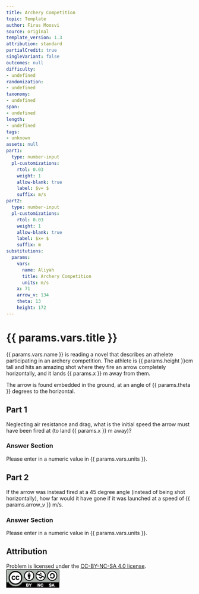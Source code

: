 ```yaml
---
title: Archery Competition
topic: Template
author: Firas Moosvi
source: original
template_version: 1.3
attribution: standard
partialCredit: true
singleVariant: false
outcomes: null
difficulty:
- undefined
randomization:
- undefined
taxonomy:
- undefined
span:
- undefined
length:
- undefined
tags:
- unknown
assets: null
part1:
  type: number-input
  pl-customizations:
    rtol: 0.03
    weight: 1
    allow-blank: true
    label: $v= $
    suffix: m/s
part2:
  type: number-input
  pl-customizations:
    rtol: 0.03
    weight: 1
    allow-blank: true
    label: $x= $
    suffix: m
substitutions:
  params:
    vars:
      name: Aliyah
      title: Archery Competition
      units: m/s
    x: 71
    arrow_v: 134
    theta: 13
    height: 172
---
```

# {{ params.vars.title }}
{{ params.vars.name }} is reading a novel that describes an athelete participating in an archery competition.
The athlete is {{ params.height }}cm tall and hits an amazing shot where they fire an arrow completely horizontally, and it lands {{ params.x }} m away from them.

The arrow is found embedded in the ground, at an angle of {{ params.theta }} degrees to the horizontal.

## Part 1

Neglecting air resistance and drag, what is the initial speed the arrow must have been fired at (to land {{ params.x }} m away)?

### Answer Section

Please enter in a numeric value in {{ params.vars.units }}.

## Part 2

If the arrow was instead fired at a 45 degree angle (instead of being shot horizontally), how far would it have gone if it was launched at a speed of {{ params.arrow_v }} m/s.

### Answer Section

Please enter in a numeric value in {{ params.vars.units }}.

## Attribution

Problem is licensed under the [CC-BY-NC-SA 4.0 license](https://creativecommons.org/licenses/by-nc-sa/4.0/).<br> ![The Creative Commons 4.0 license requiring attribution-BY, non-commercial-NC, and share-alike-SA license.](https://raw.githubusercontent.com/firasm/bits/master/by-nc-sa.png)